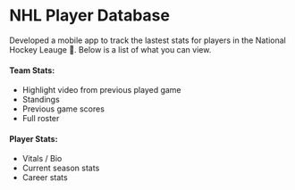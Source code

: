 
# NHL Player Database

Developed a mobile app to track the lastest stats for players in the National Hockey Leauge 🏒. Below is a list of what you can view.

#### Team Stats: 
- Highlight video from previous played game
- Standings
- Previous game scores
- Full roster

#### Player Stats:
- Vitals / Bio
- Current season stats
- Career stats



